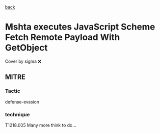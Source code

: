 [back](../index.md)
# Mshta executes JavaScript Scheme Fetch Remote Payload With GetObject
Cover by sigma :x: 
## MITRE
### Tactic
defense-evasion
### technique
T1218.005
Many more think to do...